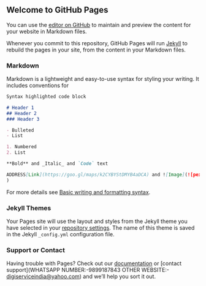 ## Welcome to GitHub Pages

You can use the [editor on GitHub](https://github.com/thedigiserviceindia/webwork/edit/gh-pages/index.md) to maintain and preview the content for your website in Markdown files.

Whenever you commit to this repository, GitHub Pages will run [Jekyll](https://jekyllrb.com/) to rebuild the pages in your site, from the content in your Markdown files.

### Markdown

Markdown is a lightweight and easy-to-use syntax for styling your writing. It includes conventions for

```markdown
Syntax highlighted code block

# Header 1
## Header 2
### Header 3

- Bulleted
- List

1. Numbered
2. List

**Bold** and _Italic_ and `Code` text

ADDRESS[Link](https://goo.gl/maps/k2CYBYStDMYB4aDCA) and ![Image](![pexels-lex-photography-1109543](https://user-images.githubusercontent.com/106242396/171806465-4f6016b7-c384-45ac-a0e6-6ba74f85c681.jpg)
)
```

For more details see [Basic writing and formatting syntax](https://docs.github.com/en/github/writing-on-github/getting-started-with-writing-and-formatting-on-github/basic-writing-and-formatting-syntax).

### Jekyll Themes

Your Pages site will use the layout and styles from the Jekyll theme you have selected in your [repository settings](digiserviceindia@yahoo.com). The name of this theme is saved in the Jekyll `_config.yml` configuration file.

### Support or Contact

Having trouble with Pages? Check out our [documentation](https://docs.github.com/categories/github-pages-basics/) or [contact support](WHATSAPP NUMBER:-9899187843 OTHER WEBSITE:- digiserviceindia@yahoo.com) and we’ll help you sort it out.
